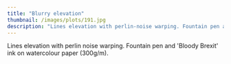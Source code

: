 ```yaml
---
title: "Blurry elevation"
thumbnail: /images/plots/191.jpg
description: "Lines elevation with perlin-noise warping. Fountain pen and 'Bloody Brexit' ink on watercolour paper (300g/m)."
---
```


Lines elevation with perlin noise warping. Fountain pen and 'Bloody Brexit' ink on watercolour paper (300g/m).